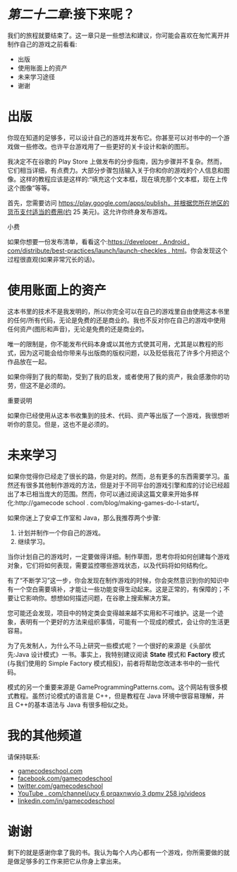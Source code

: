 # *第二十二章*:接下来呢？

我们的旅程就要结束了。这一章只是一些想法和建议，你可能会喜欢在匆忙离开并制作自己的游戏之前看看:

*   出版
*   使用账面上的资产
*   未来学习途径
*   谢谢

# 出版

你现在知道的足够多，可以设计自己的游戏并发布它。你甚至可以对书中的一个游戏做一些修改。也许平台游戏用了一些更好的关卡设计和新的图形。

我决定不在谷歌的 Play Store 上做发布的分步指南，因为步骤并不复杂。然而，它们相当详细，有点费力。大部分步骤包括输入关于你和你的游戏的个人信息和图像。这样的教程应该是这样的:“填充这个文本框，现在填充那个文本框，现在上传这个图像”等等。

首先，您需要访问 https://play.google.com/apps/publish，并根据您所在地区的货币支付适当的费用(约 25 美元)。这允许你终身发布游戏。

小费

如果你想要一份发布清单，看看这个:[https://developer . Android . com/distribute/best-practices/launch/launch-checkles . html](https://developer.android.com/distribute/best-practices/launch/launch-checklist.html)。你会发现这个过程很直观(如果非常冗长的话)。

# 使用账面上的资产

这本书里的技术不是我发明的，所以你完全可以在自己的游戏里自由使用这本书里的任何/所有代码，无论是免费的还是商业的。我也不反对你在自己的游戏中使用任何资产(图形和声音)，无论是免费的还是商业的。

唯一的限制是，你不能发布代码本身或以其他方式使其可用，尤其是以教程的形式，因为这可能会给你带来与出版商的版权问题，以及贬低我花了许多个月把这个作品放在一起。

如果你得到了我的帮助，受到了我的启发，或者使用了我的资产，我会感激你的功劳，但这不是必须的。

重要说明

如果你已经使用从这本书收集到的技术、代码、资产等出版了一个游戏，我很想听听你的意见。但是，这也不是必须的。

# 未来学习

如果你觉得你已经走了很长的路，你是对的。然而，总有更多的东西需要学习。虽然还有很多其他制作游戏的方法，但是对于不同平台的游戏引擎和库的讨论已经超出了本已相当庞大的范围。然而，你可以通过阅读这篇文章来开始多样化:http://gamecode school . com/blog/making-games-do-I-start/。

如果你迷上了安卓工作室和 Java，那么我推荐两个步骤:

1.  计划并制作一个你自己的游戏。
2.  继续学习。

当你计划自己的游戏时，一定要做得详细。制作草图，思考你将如何创建每个游戏对象，它们将如何表现，需要监控哪些游戏状态，以及代码将如何结构化。

有了“不断学习”这一步，你会发现在制作游戏的时候，你会突然意识到你的知识中有一个空白需要填补，才能让一些功能变得生动起来。这是正常的，有保障的；不要让它影响你。想想如何描述问题，在谷歌上搜索解决方案。

您可能还会发现，项目中的特定类会变得越来越不实用和不可维护。这是一个迹象，表明有一个更好的方法来组织事情，可能有一个现成的模式，会让你的生活更容易。

为了先发制人，为什么不马上研究一些模式呢？一个很好的来源是《头部优先:Java 设计模式》一书。事实上，我特别建议阅读 **State** 模式和 **Factory** 模式(与我们使用的 Simple Factory 模式相反)，前者将帮助您改进本书中的一些代码。

模式的另一个重要来源是 GameProgrammingPatterns.com。这个网站有很多模式教程。虽然讨论模式的语言是 C++，但是教程在 Java 环境中很容易理解，并且 C++的基本语法与 Java 有很多相似之处。

# 我的其他频道

请保持联系:

*   [gamecodeschool.com](http://gamecodeschool.com)
*   [facebook.com/gamecodeschool](http://facebook.com/gamecodeschool)
*   [twitter.com/gamecodeschool](http://twitter.com/gamecodeschool)
*   [YouTube . com/channel/ucy 6 prqaxnwvio 3 dpmv 258 ig/videos](http://youtube.com/channel/UCY6pRQAXnwviO3dpmV258Ig/videos)
*   [linkedin.com/in/gamecodeschool](http://linkedin.com/in/gamecodeschool)

# 谢谢

剩下的就是感谢你拿了我的书。我认为每个人内心都有一个游戏，你所需要做的就是做足够多的工作来把它从你身上拿出来。